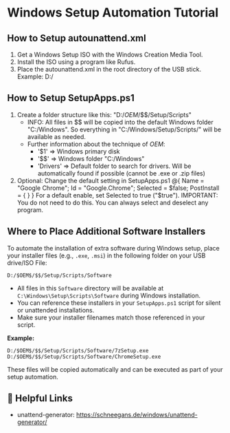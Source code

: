 # Windows Setup Automation Tutorial

## How to Setup autounattend.xml

1. Get a Windows Setup ISO with the Windows Creation Media Tool.
2. Install the ISO using a program like Rufus.
3. Place the autounattend.xml in the root directory of the USB stick. Example: D:/

## How to Setup SetupApps.ps1

1. Create a folder structure like this: "D:/$OEM$/$$/Setup/Scripts"
    - INFO: All files in $$ will be copied into the default Windows folder "C:/Windows". So everything in "C:/Windows/Setup/Scripts/" will be available as needed.
    - Further information about the technique of $OEM$:
        - '$1' => Windows primary disk
        - '$$' => Windows folder "C:/Windows"
        - 'Drivers' => Default folder to search for drivers. Will be automatically found if possible (cannot be .exe or .zip files)
2. Optional: Change the default setting in SetupApps.ps1
    @{ Name = "Google Chrome"; Id = "Google.Chrome"; Selected = $false; PostInstall = { } }
    For a default enable, set Selected to true ("$true").
    IMPORTANT: You do not need to do this. You can always select and deselect any program.

## Where to Place Additional Software Installers

To automate the installation of extra software during Windows setup, place your installer files (e.g., `.exe`, `.msi`) in the following folder on your USB drive/ISO File:

```
D:/$OEM$/$$/Setup/Scripts/Software
```

- All files in this `Software` directory will be available at `C:\Windows\Setup\Scripts\Software` during Windows installation.
- You can reference these installers in your `SetupApps.ps1` script for silent or unattended installations.
- Make sure your installer filenames match those referenced in your script.

**Example:**
```
D:/$OEM$/$$/Setup/Scripts/Software/7zSetup.exe
D:/$OEM$/$$/Setup/Scripts/Software/ChromeSetup.exe
```

These files will be copied automatically and can be executed as part of your setup automation.

## 🔗 Helpful Links
- unattend-generator: https://schneegans.de/windows/unattend-generator/